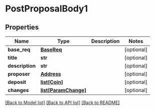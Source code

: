 # PostProposalBody1

## Properties
Name | Type | Description | Notes
------------ | ------------- | ------------- | -------------
**base_req** | [**BaseReq**](BaseReq.md) |  | [optional] 
**title** | **str** |  | [optional] 
**description** | **str** |  | [optional] 
**proposer** | [**Address**](Address.md) |  | [optional] 
**deposit** | [**list[Coin]**](Coin.md) |  | [optional] 
**changes** | [**list[ParamChange]**](ParamChange.md) |  | [optional] 

[[Back to Model list]](../README.md#documentation-for-models) [[Back to API list]](../README.md#documentation-for-api-endpoints) [[Back to README]](../README.md)


